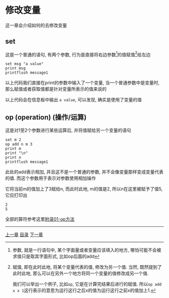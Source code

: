 # 修改变量
这一章会介绍如何的去修改变量

set
---
这是一个普通的语句, 有两个参数, 行为是直接将右边参数[^1]的值赋值[^2]给左边

```
set msg "a value"
print msg
printflush message1
```
以上代码我们直接在print的参数中输入了一个变量,
当一个普通参数中是变量时, 那么赋值或者获取值都是针对变量所表示的值来说的

以上代码会在信息板中输出 `a value`, 可以发现, 确实是使用了变量的值


op (operation) (操作/运算)
---
这是对1至2个参数进行某些运算后, 并将值赋给另一个变量的语句

```
set m 2
op add n m 3
print m
print "\n"
print n
printflush message1
```

此处的add表示相加, 并且这不是一个普通的参数, 并不会像变量那样变成变量代表的值.
而这个参数用于表示对参数使用相加操作

它将当前m的值加上了3赋给n, 而此时此地, m的值是2, 所以n在这里被赋予了值5,
它应打印出

```
2
5
```

全部的算符参考这里[附录01-op方法](./appendix-01-op-method.md)


[^1]: 参数, 就是一行语句中, 某个字面量或者变量应该填入的地方,
      哪怕可能不会被求值[^3]只是取其字面形式, 比如op后面的add

[^2]: 赋值, 即在此时此地, 将某个变量代表的值, 修改为另一个值.
      当然, 既然提到了此时此地,
      那么可以在另外一个地方将同一个变量的值修改成另一个值.

      我们可以举出一个例子, 比如`op`, 它是在计算完结果后进行的赋值.
      所以`op add x x 1`这行表示的意思为运行这行之后x的值为运行这行之前x的值加上1.

[^3]: 求值, 比如去得到一个变量所代表的值, 或者去设置一个变量的值


---
[上一章](./03-what-is-variable.md)
[目录](./README.md)
[下一章](./05-jump.md)

